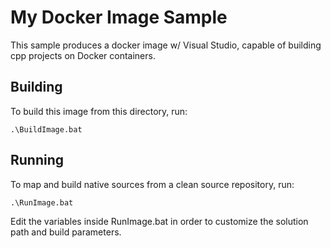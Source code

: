 # My Docker Image Sample
This sample produces a docker image w/ Visual Studio, capable of building cpp projects on Docker containers.

## Building
To build this image from this directory, run:

```batch
.\BuildImage.bat
```

## Running
To map and build native sources from a clean source repository, run:

```batch
.\RunImage.bat
```

Edit the variables inside RunImage.bat in order to customize the solution path and build parameters.
